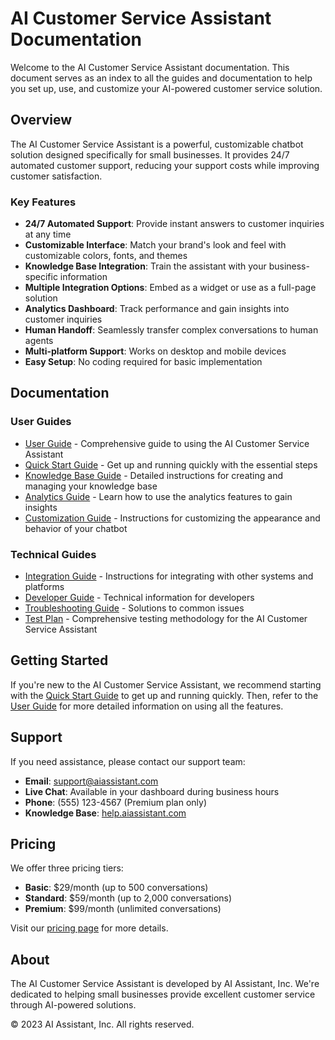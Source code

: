 # AI Customer Service Assistant Documentation

Welcome to the AI Customer Service Assistant documentation. This document serves as an index to all the guides and documentation to help you set up, use, and customize your AI-powered customer service solution.

## Overview

The AI Customer Service Assistant is a powerful, customizable chatbot solution designed specifically for small businesses. It provides 24/7 automated customer support, reducing your support costs while improving customer satisfaction.

### Key Features

- **24/7 Automated Support**: Provide instant answers to customer inquiries at any time
- **Customizable Interface**: Match your brand's look and feel with customizable colors, fonts, and themes
- **Knowledge Base Integration**: Train the assistant with your business-specific information
- **Multiple Integration Options**: Embed as a widget or use as a full-page solution
- **Analytics Dashboard**: Track performance and gain insights into customer inquiries
- **Human Handoff**: Seamlessly transfer complex conversations to human agents
- **Multi-platform Support**: Works on desktop and mobile devices
- **Easy Setup**: No coding required for basic implementation

## Documentation

### User Guides

- [User Guide](USER_GUIDE.md) - Comprehensive guide to using the AI Customer Service Assistant
- [Quick Start Guide](QUICK_START_GUIDE.md) - Get up and running quickly with the essential steps
- [Knowledge Base Guide](KNOWLEDGE_BASE_GUIDE.md) - Detailed instructions for creating and managing your knowledge base
- [Analytics Guide](ANALYTICS_GUIDE.md) - Learn how to use the analytics features to gain insights
- [Customization Guide](CUSTOMIZATION_GUIDE.md) - Instructions for customizing the appearance and behavior of your chatbot

### Technical Guides

- [Integration Guide](INTEGRATION_GUIDE.md) - Instructions for integrating with other systems and platforms
- [Developer Guide](DEVELOPER_GUIDE.md) - Technical information for developers
- [Troubleshooting Guide](TROUBLESHOOTING_GUIDE.md) - Solutions to common issues
- [Test Plan](TEST_PLAN.md) - Comprehensive testing methodology for the AI Customer Service Assistant

## Getting Started

If you're new to the AI Customer Service Assistant, we recommend starting with the [Quick Start Guide](QUICK_START_GUIDE.md) to get up and running quickly. Then, refer to the [User Guide](USER_GUIDE.md) for more detailed information on using all the features.

## Support

If you need assistance, please contact our support team:

- **Email**: support@aiassistant.com
- **Live Chat**: Available in your dashboard during business hours
- **Phone**: (555) 123-4567 (Premium plan only)
- **Knowledge Base**: [help.aiassistant.com](https://help.aiassistant.com)

## Pricing

We offer three pricing tiers:

- **Basic**: $29/month (up to 500 conversations)
- **Standard**: $59/month (up to 2,000 conversations)
- **Premium**: $99/month (unlimited conversations)

Visit our [pricing page](https://aiassistant.com/pricing) for more details.

## About

The AI Customer Service Assistant is developed by AI Assistant, Inc. We're dedicated to helping small businesses provide excellent customer service through AI-powered solutions.

© 2023 AI Assistant, Inc. All rights reserved.
